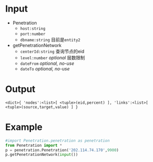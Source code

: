 # Input
- Penetration
    - `host:string`
    - `port:number`
    - `dbname:string` 目前是`entity2`
- getPenetrationNetwork
    - `centerId:string` 查询节点的eid
    - `level:number` *optional* 层数限制
    - `dateFrom` *optional, no-use*
    - `dateTo` *optional, no-use*
# Output
`<dict>{
'nodes':<list>[
    <tuple>(eid,percent)
],
'links':<list>[
    <tuple>(source,target,value)
]
}
`
# Example
```python
#import Penetration.penetration as penetration
from Penetration import *
p = penetration.Penetration('202.114.74.170',9900)
p.getPenetrationNetwork(input())
```
